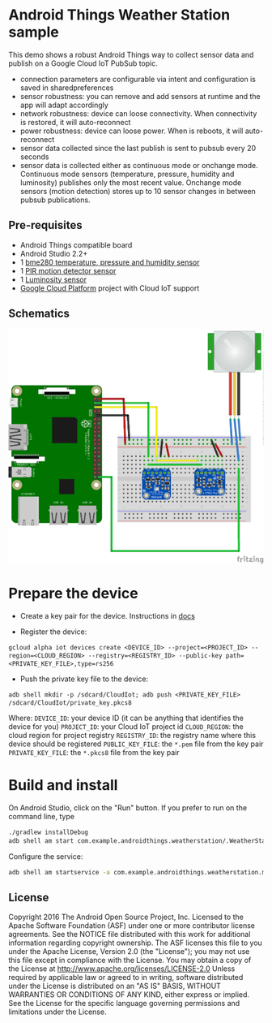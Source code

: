 Android Things Weather Station sample
=====================================

This demo shows a robust Android Things way to collect sensor data and publish
on a Google Cloud IoT PubSub topic.

- connection parameters are configurable via intent and configuration is saved in sharedpreferences
- sensor robustness: you can remove and add sensors at runtime and the app will adapt accordingly
- network robustness: device can loose connectivity. When connectivity is restored, it will auto-reconnect
- power robustness: device can loose power. When is reboots, it will auto-reconnect
- sensor data collected since the last publish is sent to pubsub every 20 seconds
- sensor data is collected either as continuous mode or onchange mode. Continuous mode sensors (temperature, pressure, humidity and luminosity) publishes only the most recent value. Onchange mode sensors (motion detection) stores up to 10 sensor changes in between pubsub publications.

Pre-requisites
--------------
- Android Things compatible board
- Android Studio 2.2+
- 1 [bme280 temperature, pressure and humidity sensor](https://www.adafruit.com/product/2651)
- 1 [PIR motion detector sensor](https://www.adafruit.com/product/189)
- 1 [Luminosity sensor](https://www.adafruit.com/product/439)
- [Google Cloud Platform](https://cloud.google.com/) project with Cloud IoT support

Schematics
----------

![Schematics for Raspberry Pi 3](rpi3_schematics.png)


Prepare the device
==================

- Create a key pair for the device. Instructions in [docs](https://cloud.google.com/iot/docs/device_manager_guide)

- Register the device:
```
gcloud alpha iot devices create <DEVICE_ID> --project=<PROJECT_ID> --region=<CLOUD_REGION> --registry=<REGISTRY_ID> --public-key path=<PRIVATE_KEY_FILE>,type=rs256
```
- Push the private key file to the device:
```
adb shell mkdir -p /sdcard/CloudIot; adb push <PRIVATE_KEY_FILE> /sdcard/CloudIot/private_key.pkcs8
```

Where:
  `DEVICE_ID`: your device ID (it can be anything that identifies the device for you)
  `PROJECT_ID`: your Cloud IoT project id
  `CLOUD_REGION`: the cloud region for project registry
  `REGISTRY_ID`: the registry name where this device should be registered
  `PUBLIC_KEY_FILE`: the `*.pem` file from the key pair
  `PRIVATE_KEY_FILE`: the `*.pkcs8` file from the key pair


Build and install
=================

On Android Studio, click on the "Run" button.
If you prefer to run on the command line, type
```bash
./gradlew installDebug
adb shell am start com.example.androidthings.weatherstation/.WeatherStationActivity
```

Configure the service:
```bash
adb shell am startservice -a com.example.androidthings.weatherstation.mqtt.CONFIGURE -e project_id <PROJECT_ID> -e cloud_region <CLOUD_REGION> -e registry_id <REGISTRY_ID> -e device_id <DEVICE_ID> com.example.androidthings.weatherstation/.cloud.CloudPublisherService
```


License
-------
Copyright 2016 The Android Open Source Project, Inc.
Licensed to the Apache Software Foundation (ASF) under one or more contributor
license agreements.  See the NOTICE file distributed with this work for
additional information regarding copyright ownership.  The ASF licenses this
file to you under the Apache License, Version 2.0 (the "License"); you may not
use this file except in compliance with the License.  You may obtain a copy of
the License at
  http://www.apache.org/licenses/LICENSE-2.0
Unless required by applicable law or agreed to in writing, software
distributed under the License is distributed on an "AS IS" BASIS, WITHOUT
WARRANTIES OR CONDITIONS OF ANY KIND, either express or implied.  See the
License for the specific language governing permissions and limitations under
the License.
